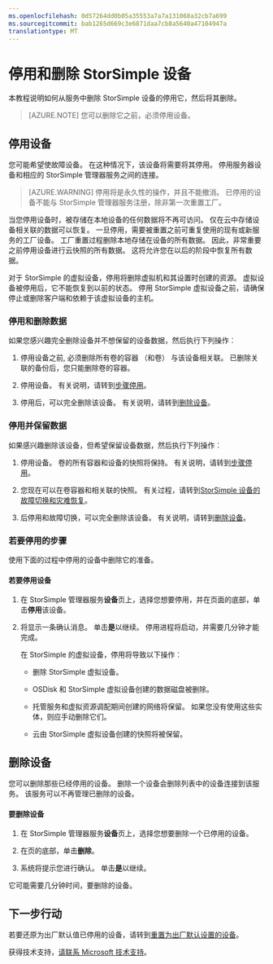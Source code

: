 ```yaml
---
ms.openlocfilehash: 0d57264dd0b05a35553a7a7a131068a32cb7a699
ms.sourcegitcommit: bab1265d669c3e6871daa7cb8a5640a47104947a
translationtype: MT
---
```

<properties 
   pageTitle="停用和删除 StorSimple 设备 |Microsoft Azure"
   description="描述如何从服务中删除 StorSimple 设备的第一次停用，然后将其删除。"
   services="storsimple"
   documentationCenter=""
   authors="SharS"
   manager="carolz"
   editor="" />
<tags 
   ms.service="storsimple"
   ms.devlang="na"
   ms.topic="article"
   ms.tgt_pltfrm="na"
   ms.workload="na"
   ms.date="09/01/2015"
   ms.author="v-sharos" />

# 停用和删除 StorSimple 设备

本教程说明如何从服务中删除 StorSimple 设备的停用它，然后将其删除。

>[AZURE.NOTE] 您可以删除它之前，必须停用设备。

## 停用设备

您可能希望使故障设备。 在这种情况下，该设备将需要将其停用。 停用服务器设备和相应的 StorSimple 管理器服务之间的连接。 

>[AZURE.WARNING] 停用将是永久性的操作，并且不能撤消。 已停用的设备不能与 StorSimple 管理器服务注册，除非第一次重置工厂。 

当您停用设备时，被存储在本地设备的任何数据将不再可访问。 仅在云中存储设备相关联的数据可以恢复。 一旦停用，需要被重置之前可重复使用的现有或新服务的工厂设备。 工厂重置过程删除本地存储在设备的所有数据。 因此，非常重要之前停用设备进行云快照的所有数据。 这将允许您在以后的阶段中恢复所有数据。 

对于 StorSimple 的虚拟设备，停用将删除虚拟机和其设置时创建的资源。 虚拟设备被停用后，它不能恢复到以前的状态。 停用 StorSimple 虚拟设备之前，请确保停止或删除客户端和依赖于该虚拟设备的主机。

### 停用和删除数据

如果您感兴趣完全删除设备并不想保留的设备数据，然后执行下列操作︰  

1. 停用设备之前, 必须删除所有卷的容器 （和卷） 与该设备相关联。 已删除关联的备份后，您只能删除卷的容器。

2. 停用设备。 有关说明，请转到[步骤停用](#steps-to-deactivate)。

3. 停用后，可以完全删除该设备。 有关说明，请转到[删除设备](#delete-a-device)。

### 停用并保留数据

如果感兴趣删除该设备，但希望保留设备数据，然后执行下列操作︰  

1. 停用设备。 卷的所有容器和设备的快照将保持。 有关说明，请转到[步骤停用](#steps-to-deactivate)。

2. 您现在可以在卷容器和相关联的快照。 有关过程，请转到[StorSimple 设备的故障切换和灾难恢复](storsimple-device-failover-disaster-recovery.md)。

3. 后停用和故障切换，可以完全删除该设备。 有关说明，请转到[删除设备](#delete-a-device)。

### 若要停用的步骤

使用下面的过程中停用的设备中删除它的准备。

#### 若要停用设备

1. 在 StorSimple 管理器服务**设备**页上，选择您想要停用，并在页面的底部，单击**停用**该设备。

2. 将显示一条确认消息。 单击**是**以继续。 停用进程将启动，并需要几分钟才能完成。

    在 StorSimple 的虚拟设备，停用将导致以下操作︰

      - 删除 StorSimple 虚拟设备。

      - OSDisk 和 StorSimple 虚拟设备创建的数据磁盘被删除。

      - 托管服务和虚拟资源调配期间创建的网络将保留。 如果您没有使用这些实体，则应手动删除它们。

      - 云由 StorSimple 虚拟设备创建的快照将被保留。

<!--After the device is deactivated, you will need to perform a failover before you can delete it completely. For failover instructions, go to [Failover and disaster recovery for your StorSimple device](storsimple-device-failover-disaster-recovery.md).-->
 
## 删除设备

您可以删除那些已经停用的设备。 删除一个设备会删除列表中的设备连接到该服务。 该服务可以不再管理已删除的设备。

#### 要删除设备

1. 在 StorSimple 管理器服务**设备**页上，选择您想要删除一个已停用的设备。

2. 在页的底部，单击**删除**。

3. 系统将提示您进行确认。 单击**是**以继续。

它可能需要几分钟时间，要删除的设备。

## 下一步行动
若要还原为出厂默认值已停用的设备，请转到[重置为出厂默认设置的设备](storsimple-manage-device-controller.md#reset-the-device-to-factory-default-settings)。

获得技术支持，[请联系 Microsoft 技术支持](storsimple-contact-microsoft-support.md)。